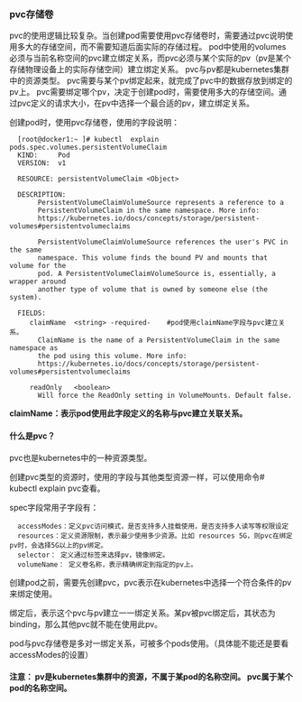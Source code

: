 ### pvc存储卷
pvc的使用逻辑比较复杂。当创建pod需要使用pvc存储卷时，需要通过pvc说明使用多大的存储空间，而不需要知道后面实际的存储过程。
pod中使用的volumes必须与当前名称空间的pvc建立绑定关系，而pvc必须与某个实际的pv（pv是某个存储物理设备上的实际存储空间）建立绑定关系。
pvc与pv都是kubernetes集群中的资源类型。
pvc需要与某个pv绑定起来，就完成了pvc中的数据存放到绑定的pv上。
pvc需要绑定哪个pv，决定于创建pod时，需要使用多大的存储空间。通过pvc定义的请求大小，在pv中选择一个最合适的pv，建立绑定关系。

创建pod时，使用pvc存储卷，使用的字段说明：

      [root@docker1:~ ]# kubectl  explain pods.spec.volumes.persistentVolumeClaim
      KIND:     Pod
      VERSION:  v1

      RESOURCE: persistentVolumeClaim <Object>

      DESCRIPTION:
           PersistentVolumeClaimVolumeSource represents a reference to a
           PersistentVolumeClaim in the same namespace. More info:
           https://kubernetes.io/docs/concepts/storage/persistent-volumes#persistentvolumeclaims

           PersistentVolumeClaimVolumeSource references the user's PVC in the same
           namespace. This volume finds the bound PV and mounts that volume for the
           pod. A PersistentVolumeClaimVolumeSource is, essentially, a wrapper around
           another type of volume that is owned by someone else (the system).

      FIELDS:
         claimName	<string> -required-    #pod使用claimName字段与pvc建立关系。
           ClaimName is the name of a PersistentVolumeClaim in the same namespace as
           the pod using this volume. More info:
           https://kubernetes.io/docs/concepts/storage/persistent-volumes#persistentvolumeclaims

         readOnly	<boolean>
           Will force the ReadOnly setting in VolumeMounts. Default false.
   **claimName：表示pod使用此字段定义的名称与pvc建立关联关系。**

#### 什么是pvc？
pvc也是kubernetes中的一种资源类型。

创建pvc类型的资源时，使用的字段与其他类型资源一样，可以使用命令# kubectl  explain pvc查看。

spec字段常用子字段有：

      accessModes：定义pvc访问模式，是否支持多人挂载使用，是否支持多人读写等权限设定
      resources：定义资源限制，表示最少使用多少资源。比如 resources 5G，则pvc在绑定pv时，会选择5G以上的pv绑定。
      selector： 定义通过标签来选择pv，镜像绑定。
      volumeName： 定义卷名称，表示精确绑定到指定的pv上。
            
创建pod之前，需要先创建pvc，pvc表示在kubernetes中选择一个符合条件的pv来绑定使用。

绑定后，表示这个pvc与pv建立一一绑定关系。某pv被pvc绑定后，其状态为binding，那么其他pvc就不能在使用此pv。

pod与pvc存储卷是多对一绑定关系，可被多个pods使用。（具体能不能还是要看accessModes的设置）

#### 注意： pv是kubernetes集群中的资源，不属于某pod的名称空间。  pvc属于某个pod的名称空间。
